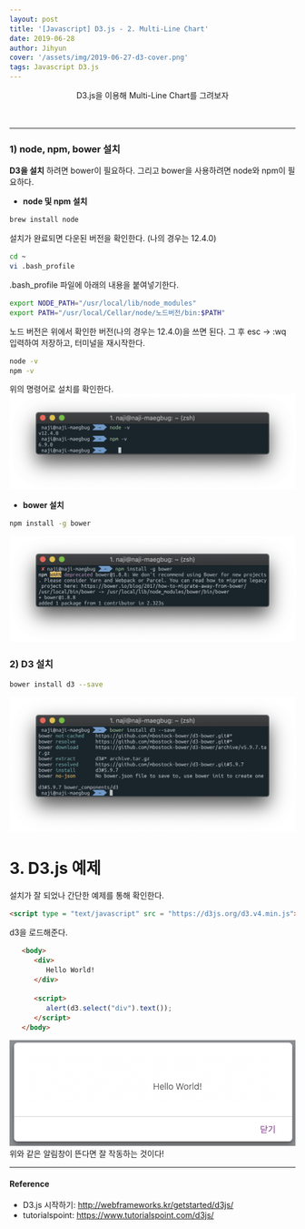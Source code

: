 ```yaml
---
layout: post
title: '[Javascript] D3.js - 2. Multi-Line Chart'
date: 2019-06-28
author: Jihyun
cover: '/assets/img/2019-06-27-d3-cover.png'
tags: Javascript D3.js
---
```


<center> D3.js을 이용해 Multi-Line Chart를 그려보자 </center><br><br>

<!-- # **1. Select**  
---
#### * ** selection 이란?**
한 개 이상의 문서요소(div, h1, p, span 등)를 선택하는 함수
#### * ** select 종류**
D3.js는 select(), selectAll()의 두 함수를 지원한다. -->

---
### 1) node, npm, bower 설치
**D3을 설치** 하려면 bower이 필요하다. 그리고 bower을 사용하려면 node와 npm이 필요하다.
* **node 및 npm 설치**
```bash
brew install node
```
설치가 완료되면 다운된 버전을 확인한다. (나의 경우는 12.4.0)
```bash
cd ~
vi .bash_profile
```
.bash_profile 파일에 아래의 내용을 붙여넣기한다.
```bash
export NODE_PATH="/usr/local/lib/node_modules"
export PATH="/usr/local/Cellar/node/노드버전/bin:$PATH"
```
노드 버전은 위에서 확인한 버전(나의 경우는 12.4.0)을 쓰면 된다. 그 후 esc -> :wq 입력하여 저장하고, 터미널을 재시작한다.
```bash
node -v
npm -v
```
위의 명령어로 설치를 확인한다.
![settings-npm](/assets/img/2019-06-28-javascript-d3-settings-npm.png)

* **bower 설치**
```bash
npm install -g bower
```
![settings-bower](/assets/img/2019-06-28-javascript-d3-settings-bower.png)

### 2) D3 설치
```bash
bower install d3 --save
```
![settings-bower](/assets/img/2019-06-28-javascript-d3-install-d3.png)


# **3. D3.js 예제**
설치가 잘 되었나 간단한 예제를 통해 확인한다.
```HTML
<script type = "text/javascript" src = "https://d3js.org/d3.v4.min.js"></script>
```
d3을 로드해준다.
```HTML
   <body>
      <div>
         Hello World!    
      </div>

      <script>
         alert(d3.select("div").text());
      </script>
   </body>
```
![settings-bower](/assets/img/2019-06-28-javascript-d3-example-d3.png)
위와 같은 알림창이 뜬다면 잘 작동하는 것이다!


---
<!-- #### 관련글
- [GitHub 블로그 만들기 2 - Jekyll 테마 가져오기](https://jihyun-dev.github.io/2018/10/19/github-blog-2.html) -->

#### **Reference**
- D3.js 시작하기: http://webframeworks.kr/getstarted/d3js/
- tutorialspoint: https://www.tutorialspoint.com/d3js/
